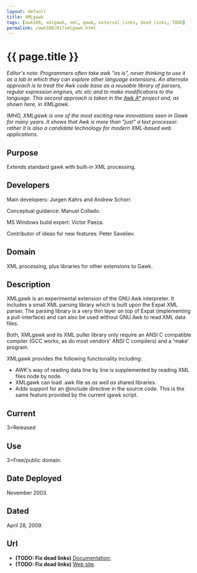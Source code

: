 ```yaml
---
layout: default
title: XMLgawk
tags: [awk100, xmlgawk, xml, gawk, external_links, dead_links, TODO]
permalink: /awk100/017xmlgawk.html
---
```


# {{ page.title }}

*Editor's note: Programmers often take awk "as is", never thinking to
use it as a lab in which they can explore other language extensions.
An alternate approach is to treat the Awk code base as a reusable library
of parsers, regular expression engines, etc etc and to make modifications
to the language. This second approach is taken in the [Awk A\*][1]
project and, as shown here, in XMLgawk.*

*IMHO, XMLgawk is one of the most exciting new innovations seen in Gawk
for many years.  It shows that Awk is more than "just" a text processor:
rather it is also a  candidate technology for modern XML-based web
applications.*

## Purpose

Extends standard gawk with built-in XML processing.

## Developers

Main developers: Jurgen Kahrs and Andrew Schorr.

Conceptual guidance: Manuel Collado.

MS Windows build expert: Victor Paeza.

Contributor of ideas for new features: Peter Saveliev.

## Domain
 
XML processing, plus libraries for other extensions to Gawk.

## Description
 
XMLgawk is an experimental extension of the GNU Awk interpreter.
It includes a small XML parsing library which is built upon the Expat
XML parser. The parsing library is a very thin layer on top of Expat
(implementing a pull-interface) and can also be used without GNU Awk to
read XML data files.

Both, XMLgawk and its XML puller library only require an ANSI C compatible
compiler (GCC works, as do most vendors' ANSI C compilers) and a 'make'
program.

XMLgawk provides the following functionality including:

+ AWK's way of reading data line by line is supplemented by reading XML
  files node by node.
+ XMLgawk can load .awk file as <em>as well as</em> shared libraries.
+ Adds support for an @include directive in the source code. This is
  the same feature provided by the current igawk script.

## Current

3=Released

##  Use
 
3=Free/public domain.

## Date Deployed
 
November 2003.

## Dated
 
April 28, 2009.

## Url

+ **(TODO: Fix dead links)** [Documentation][2];
+ **(TODO: Fix dead links)** [Web site][3].

[1]: http://awk.info/?awkastar
[2]: http://home.vrweb.de/~juergen.kahrs/gawk/XML/xmlgawk.html
[3]: http://home.vrweb.de/~juergen.kahrs/gawk/XML/
